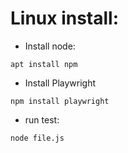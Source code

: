 # Linux install:

- Install node:
```
apt install npm
```

- Install Playwright
```
npm install playwright
```

- run test: 
```
node file.js
```
